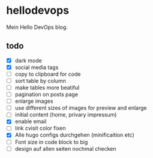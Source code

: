 # hellodevops

Mein Hello DevOps blog.

## todo

- [x] dark mode
- [x] social media tags
- [ ] copy to clipboard for code
- [ ] sort table by column
- [ ] make tables more beatiful
- [ ] pagination on posts page
- [ ] enlarge images
- [ ] use different sizes of images for preview and enlarge
- [ ] initial content (home, privary impressum)
- [x] enable email
- [ ] link cvisit color fixen
- [x] Alle hugo configs durchgehen (minificaition etc)
- [ ] Font size in code block to big
- [ ] design auf allen seiten nochmal checken
